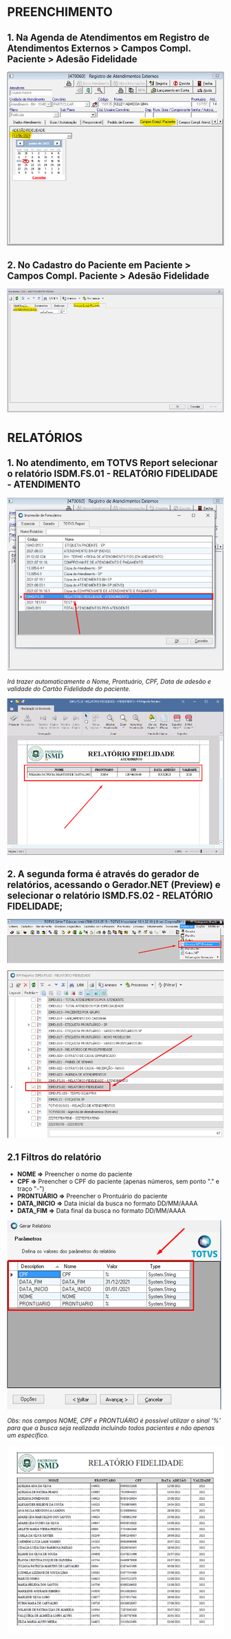 # PREENCHIMENTO 

## 1. Na Agenda de Atendimentos em Registro de Atendimentos Externos > Campos Compl. Paciente > Adesão Fidelidade

![98c86348c1e7ef62d7a1d9adbad1a3ff.png](../_resources/98c86348c1e7ef62d7a1d9adbad1a3ff.png)

## 2. No Cadastro do Paciente em  Paciente > Campos Compl. Paciente > Adesão Fidelidade

![d40a100eff08105551b178f9a7debf06.png](../_resources/d40a100eff08105551b178f9a7debf06.png)

# RELATÓRIOS

## 1. No atendimento, em TOTVS Report selecionar o relatório ISDM.FS.01 - RELATÓRIO FIDELIDADE - ATENDIMENTO

![5ee92a89e5082acca504bcce583683ac.png](../_resources/5ee92a89e5082acca504bcce583683ac.png)

*Irá trazer automaticamente o Nome, Prontuário, CPF, Data de adesão e validade do Cartão Fidelidade do paciente.*

![12de5d99283537d4cec485867d508669.png](../_resources/12de5d99283537d4cec485867d508669.png)


## 2. A segunda forma é através do gerador de relatórios, acessando o  Gerador.NET (Preview) e selecionar o relatório ISMD.FS.02 - RELATÓRIO FIDELIDADE;
![2c8884592b06a0112ab54c929df06fb8.png](../_resources/2c8884592b06a0112ab54c929df06fb8.png)

![be5b9b9d6fa0ccb1f00dcadffc199364.png](../_resources/be5b9b9d6fa0ccb1f00dcadffc199364.png)

## 2.1 Filtros do relatório

- **NOME =>** Preencher o nome do paciente
- **CPF =>** Preencher o CPF do paciente (apenas números, sem ponto "." e traço "-")
- **PRONTUÁRIO =>** Preencher o Prontuário do paciente
- **DATA_INICIO =>** Data inicial da busca no formato DD/MM/AAAA
- **DATA_FIM =>** Data final da busca no formato DD/MM/AAAA

![78ede712d1e629b19d1dc6aa87b1d7be.png](../_resources/78ede712d1e629b19d1dc6aa87b1d7be.png)

*Obs: nos campos NOME, CPF e PRONTUÁRIO é possível utilizar o sinal '%' para que a busca seja realizada incluindo todos pacientes e não apenas um específico.*

![5171fc5090a655e3ba4c7b6fac35e26b.png](../_resources/5171fc5090a655e3ba4c7b6fac35e26b.png)